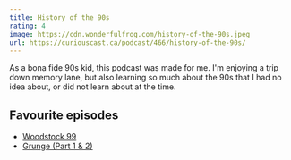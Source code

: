 ```yaml
---
title: History of the 90s
rating: 4
image: https://cdn.wonderfulfrog.com/history-of-the-90s.jpeg
url: https://curiouscast.ca/podcast/466/history-of-the-90s/
---
```


As a bona fide 90s kid, this podcast was made for me. I'm enjoying a trip down memory lane, but also learning so much about the 90s that I had no idea about, or did not learn about at the time.

## Favourite episodes

- [Woodstock 99](https://curiouscast.ca/podcast/466/history-of-the-90s/)
- [Grunge (Part 1 & 2)](https://curiouscast.ca/podcast/466/history-of-the-90s/)
